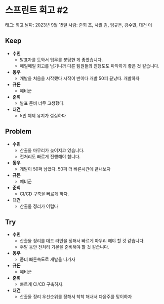 # 스프린트 회고 #2

태그: 회고
날짜: 2023년 9월 15일
사람: 준희 조, 시월 김, 임규돈, 강수민, 대건 이

## Keep

- **수민**
    - 발표자를 도와서 업무를 분담한 게 좋았습니다.
    - 매일매일 회고를 남기니까 다른 팀원들의 진행도도 파악하기 좋은 것 같습니다.
- **동우**
    - 개발을 처음을 시작했다 시작이 반이다 개발 50퍼 끝났따. 개발하자
- **규돈**
    - 예비군
- **준희**
    - 발표 준비 너무 고생했다.
- **대건**
    - 5인 체제 유지가 절실하다

## Problem

- **수민**
    - 산출물 마무리가 늦어지고 있습니다.
    - 전처리도 빠르게 진행해야 합니다.
- **동우**
    - 개발이 50퍼 남았다. 50퍼 더 빠른시간에 끝내보자
- **규돈**
    - 예비군
- **준희**
    - CI/CD 구축을 빠르게 하자.
- **대건**
    - 산출물 정리가 어렵다

## Try

- **수민**
    - 산출물 정리를 데드 라인을 정해서 빠르게 마무리 해야 할 것 같습니다.
    - 주말 동안 전처리 기본을 준비해야 할 것 같습니다.
- **동우**
    - 좀더 빠른속도로 개발을 나가자
- **규돈**
    - 예비군
- **준희**
    - 빠르게 CI/CD 구축하자.
- **대건**
    - 산출물 정리 우선순위를 정해서 착착 해내서 다음주를 맞이하자